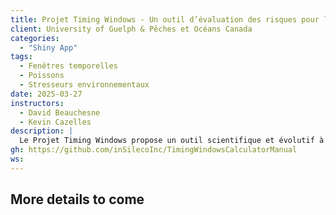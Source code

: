 ```yaml
---
title: Projet Timing Windows - Un outil d’évaluation des risques pour la protection des poissons d’eau douce durant les étapes clés de leur cycle de vie
client: University of Guelph & Pêches et Océans Canada
categories: 
  - "Shiny App"
tags: 
  - Fenêtres temporelles
  - Poissons
  - Stresseurs environnementaux
date: 2025-03-27
instructors:
  - David Beauchesne
  - Kevin Cazelles
description: | 
  Le Projet Timing Windows propose un outil scientifique et évolutif à l’échelle nationale pour orienter la protection des espèces de poissons d’eau douce au Canada. Appuyé sur la Base de données nationale sur les fenêtres temporelles (NTWD) et une application web interactive développée avec Shiny—le Calculateur de fenêtres temporelles—le projet permet aux utilisateurs d’identifier les périodes optimales pour réduire les risques écologiques associés aux activités en milieu aquatique, telles que le dragage, l’exploitation de barrages ou les travaux riverains. L’outil intègre des données sur les stades vitaux propres à chaque espèce (frai, migration, développement juvénile), ainsi que des variables environnementales et phénologiques, afin d’évaluer les risques dans des régions et contextes de données variés. À l’aide d’un cadre structuré d’évaluation des risques en cinq étapes, les utilisateurs peuvent analyser les menaces, explorer les fenêtres temporelles et formuler des recommandations. Cette plateforme flexible soutient la prise de décisions éclairées par les gestionnaires environnementaux, les autorités réglementaires et les chercheurs souhaitant harmoniser les mesures de conservation avec la sensibilité biologique des espèces.
gh: https://github.com/inSilecoInc/TimingWindowsCalculatorManual
ws: 
---
```



## More details to come

